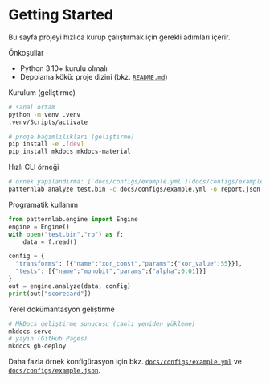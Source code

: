 # Getting Started

Bu sayfa projeyi hızlıca kurup çalıştırmak için gerekli adımları içerir.

Önkoşullar
- Python 3.10+ kurulu olmalı
- Depolama kökü: proje dizini (bkz. [`README.md`](README.md:1))

Kurulum (geliştirme)
```bash
# sanal ortam
python -m venv .venv
.venv/Scripts/activate

# proje bağımlılıkları (geliştirme)
pip install -e .[dev]
pip install mkdocs mkdocs-material
```

Hızlı CLI örneği
```bash
# örnek yapılandırma: [`docs/configs/example.yml`](docs/configs/example.yml:1)
patternlab analyze test.bin -c docs/configs/example.yml -o report.json
```

Programatik kullanım
```python
from patternlab.engine import Engine
engine = Engine()
with open("test.bin","rb") as f:
    data = f.read()

config = {
  "transforms": [{"name":"xor_const","params":{"xor_value":55}}],
  "tests": [{"name":"monobit","params":{"alpha":0.01}}]
}
out = engine.analyze(data, config)
print(out["scorecard"])
```

Yerel dokümantasyon geliştirme
```bash
# MkDocs geliştirme sunucusu (canlı yeniden yükleme)
mkdocs serve
# yayın (GitHub Pages)
mkdocs gh-deploy
```

Daha fazla örnek konfigürasyon için bkz. [`docs/configs/example.yml`](docs/configs/example.yml:1) ve [`docs/configs/example.json`](docs/configs/example.json:1).
